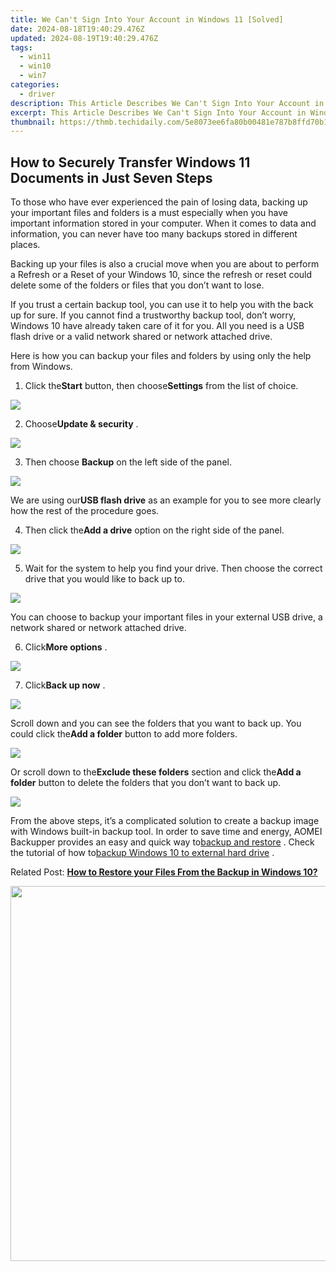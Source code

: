 ```yaml
---
title: We Can't Sign Into Your Account in Windows 11 [Solved]
date: 2024-08-18T19:40:29.476Z
updated: 2024-08-19T19:40:29.476Z
tags:
  - win11
  - win10
  - win7
categories:
  - driver
description: This Article Describes We Can't Sign Into Your Account in Windows 11 [Solved]
excerpt: This Article Describes We Can't Sign Into Your Account in Windows 11 [Solved]
thumbnail: https://thmb.techidaily.com/5e8073ee6fa80b00481e787b8ffd70b1f1a083692a90f4785a3be5a978334fdb.jpg
---
```


## How to Securely Transfer Windows 11 Documents in Just Seven Steps

To those who have ever experienced the pain of losing data, backing up your important files and folders is a must especially when you have important information stored in your computer. When it comes to data and information, you can never have too many backups stored in different places.

 Backing up your files is also a crucial move when you are about to perform a Refresh or a Reset of your Windows 10, since the refresh or reset could delete some of the folders or files that you don’t want to lose.

 If you trust a certain backup tool, you can use it to help you with the back up for sure. If you cannot find a trustworthy backup tool, don’t worry, Windows 10 have already taken care of it for you. All you need is a USB flash drive or a valid network shared or network attached drive.

 Here is how you can backup your files and folders by using only the help from Windows.

 1) Click the**Start** button, then choose**Settings** from the list of choice.

![](https://images.drivereasy.com/wp-content/uploads/2016/08/start-settings-in-windows-10.jpg)

 2) Choose**Update & security** .

![](https://images.drivereasy.com/wp-content/uploads/2016/08/update-security.jpg)

3) Then choose **Backup** on the left side of the panel.

![](https://images.drivereasy.com/wp-content/uploads/2016/08/backup-in-update-security-in-windows-10.jpg)

 We are using our**USB flash drive** as an example for you to see more clearly how the rest of the procedure goes.

 4) Then click the**Add a drive** option on the right side of the panel.

![](https://images.drivereasy.com/wp-content/uploads/2016/08/add-a-drive-in-windows-10-backup.jpg)

 5) Wait for the system to help you find your drive. Then choose the correct drive that you would like to back up to.

![](https://images.drivereasy.com/wp-content/uploads/2016/08/searching-for-drives-in-windows-10.jpg)

 You can choose to backup your important files in your external USB drive, a network shared or network attached drive.

 6) Click**More options** .

![](https://images.drivereasy.com/wp-content/uploads/2016/08/more-options-in-backup-in-update-security-in-windows-10.png)

 7) Click**Back up now** .

![](https://images.drivereasy.com/wp-content/uploads/2016/08/back-up-now-in-update-security-in-windows-10.png)

 Scroll down and you can see the folders that you want to back up. You could click the**Add a folder** button to add more folders.

![](https://images.drivereasy.com/wp-content/uploads/2016/08/add-a-folder-in-backup.png)

 Or scroll down to the**Exclude these folders** section and click the**Add a folder** button to delete the folders that you don’t want to back up.

![](https://images.drivereasy.com/wp-content/uploads/2016/08/exclude-these-folders-in-backup-options.png)

 From the above steps, it’s a complicated solution to create a backup image with Windows built-in backup tool. In order to save time and energy, AOMEI Backupper provides an easy and quick way to[backup and restore](http://www.backup-utility.com/) . Check the tutorial of how to[backup Windows 10 to external hard drive](http://www.backup-utility.com/windows-10/backup-windows-10-to-external-hard-drive-0528.html) .

 Related Post:
**[How to Restore your Files From the Backup in Windows 10?](https://tools.techidaily.com/drivereasy/download/)**

<ins class="adsbygoogle"
     style="display:block"
     data-ad-format="autorelaxed"
     data-ad-client="ca-pub-7571918770474297"
     data-ad-slot="1223367746"></ins>



<ins class="adsbygoogle"
     style="display:block"
     data-ad-client="ca-pub-7571918770474297"
     data-ad-slot="8358498916"
     data-ad-format="auto"
     data-full-width-responsive="true"></ins>



<!-- affiliate ads begin -->
<a href="https://appsumo.8odi.net/c/5597632/2087484/7443" target="_top" id="2087484"><img src="//a.impactradius-go.com/display-ad/7443-2087484" border="0" alt="" width="1200" height="600"/></a><img height="0" width="0" src="https://appsumo.8odi.net/i/5597632/2087484/7443" style="position:absolute;visibility:hidden;" border="0" />
<!-- affiliate ads end -->